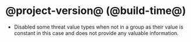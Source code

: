 # @project-version@ (@build-time@)

* Disabled some threat value types when not in a group as their value is constant in this case and does not provide any valuable information.